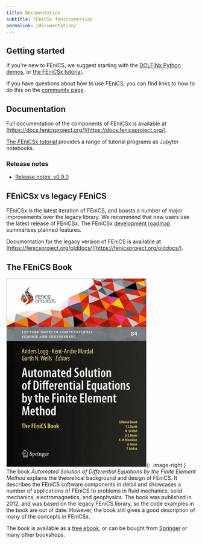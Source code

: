 ```yaml
---
title: Documentation
subtitle: FEniCSx fenicsxversion
permalink: /documentation/
---
```


## Getting started

If you're new to FEniCS, we suggest starting with the [DOLFINx Python demos](https://docs.fenicsproject.org/dolfinx/v{{site.dolfinxversion}}/python/demos.html),
or [the FEniCSx tutorial](https://jorgensd.github.io/dolfinx-tutorial/).

If you have questions about how to use FEniCS, you can find links to how to do this on the [community page](../community/index.md).

## Documentation

Full documentation of the components of FEniCSx is available at
[https://docs.fenicsproject.org/](https://docs.fenicsproject.org/).

[The FEniCSx tutorial](https://jorgensd.github.io/dolfinx-tutorial/)
provides a range of tutorial programs as Jupyter notebooks.

### Release notes

- [Release notes: v0.9.0](./v0_9_0.md)

## FEniCSx vs legacy FEniCS

FEniCSx is the latest iteration of FEniCS, and boasts a number of
major improvements over the legacy library.
We recommend that new users use the latest release of FEniCSx.
The FEniCSx [development roadmap](roadmap.md) summarises planned
features.

Documentation for the legacy version of FEniCS is available at
[https://fenicsproject.org/olddocs/](https://fenicsproject.org/olddocs/).

## The FEniCS Book

![The FEniCS Book](/assets/img/docs/book.png){: .image-right } The book
_Automated Solution of Differential Equations by the Finite Element
Method_ explains the theoretical background and design of FEniCS. It
describes the FEniCS software components in detail and showcases a
number of applications of FEniCS to problems in fluid mechanics, solid
mechanics, electromagnetics, and geophysics. The book was published in
2012, and was based on the legacy FEniCS library, so the code examples
in the book are out of date. However, the book still gives a good
description of many of the concepts in FEniCSx.

The book is available as a [free
ebook](http://launchpad.net/fenics-book/trunk/final/+download/fenics-book-2011-10-27-final.pdf),
or can be bought from
[Springer](http://www.springer.com/mathematics/computational+science+%26+engineering/book/978-3-642-23098-1)
or many other bookshops.
